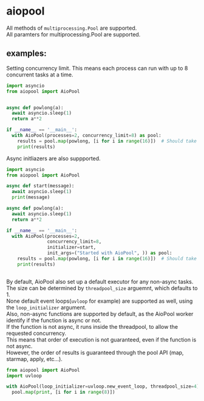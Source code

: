 # aiopool

All methods of `multiprocessing.Pool` are supported.    
All paramters for multiprocessing.Pool are supported.  

## examples:
Setting concurrency limit. This means each process can run with up to 8 concurrent tasks at a time. 
```python
import asyncio
from aiopool import AioPool


async def powlong(a):
  await asyncio.sleep(1)
  return a**2

if __name__ == '__main__':
  with AioPool(processes=2, concurrency_limit=8) as pool:
    results = pool.map(powlong, [i for i in range(16)])  # Should take 2 seconds (2*8).
    print(results) 

```

Async initliazers are also suppported.

```python
import asyncio
from aiopool import AioPool

async def start(message):
  await asyncio.sleep(1)
  print(message)

async def powlong(a):
  await asyncio.sleep(1)
  return a**2

if __name__ == '__main__':
  with AioPool(processes=2, 
               concurrency_limit=8, 
               initializer=start,
               init_args=("Started with AioPool", )) as pool:
    results = pool.map(powlong, [i for i in range(16)])  # Should take 2 seconds (2*8).
    print(results) 
    
```

By default, AioPool also set up a default executor for any non-async tasks.  
The size can be determined by `threadpool_size` arguemnt, which defaults to 1.   
None default event loops(`uvloop` for example) are supported as well, using the `loop_initializer` argument.  
Also, non-async functions are supported by default, as the AioPool worker identify if the function is async or not.  
If the function is not async, it runs inside the threadpool, to allow the requested concurrency.   
This means that order of execution is not guaranteed, even if the function is not async.  
However, the order of results is guaranteed through the pool API (map, starmap, apply, etc...).  

```python
from aiopool import AioPool
import uvloop

with AioPool(loop_initializer=uvloop.new_event_loop, threadpool_size=4) pool:
  pool.map(print, [i for i in range(8)])
```
 


